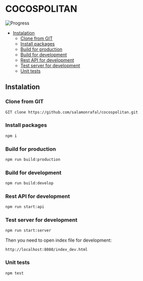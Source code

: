 # COCOSPOLITAN

![Progress](http://progressed.io/bar/1?title=Project%20progress) 

* [Instalation](#instalation)
    * [Clone from GIT](#clone-from-git)
    * [Install packages](#install-packages) 
    * [Build for production](#build-for-production)  
    * [Build for development](#build-for-development)  
    * [Rest API for development](#rest-api-for-development)
    * [Test server for development](#test-server-for-development)
    * [Unit tests](#unit-tests)

## Instalation
### Clone from GIT

```bash
GIT clone https://github.com/salamonrafal/cocospolitan.git
```

### Install packages

```bash 
npm i
```

### Build for production

```bash
npm run build:production
```

### Build for development

```bash
npm run build:develop
```

### Rest API for development

```bash
npm run start:api
```

### Test server for development

```bash
npm run start:server
```

Then you need to open index file for development:
```
http://localhost:8080/index_dev.html
```

### Unit tests
```bash
npm test
```

